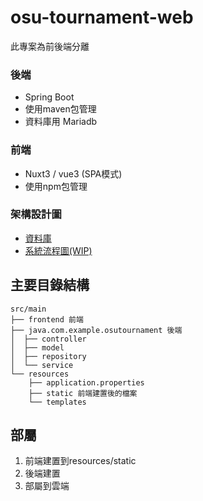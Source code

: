 # osu-tournament-web

此專案為前後端分離

### 後端
- Spring Boot
- 使用maven包管理
- 資料庫用 Mariadb

### 前端
- Nuxt3 / vue3 (SPA模式)
- 使用npm包管理

### 架構設計圖
- [資料庫](https://dbdiagram.io/d/osu-tournament-web-684a3b59a463a450da2b253e)
- [系統流程圖(WIP)](https://github.com/codezf840/osu-tournament-web/blob/main/osu-tournament-web.drawio.pdf)

## 主要目錄結構
```
src/main
├── frontend 前端
├── java.com.example.osutournament 後端
│  ├── controller
│  ├── model
│  ├── repository
│  └── service
└── resources
    ├── application.properties
    ├── static 前端建置後的檔案
    └── templates
```

## 部屬
1. 前端建置到resources/static
2. 後端建置
3. 部屬到雲端
